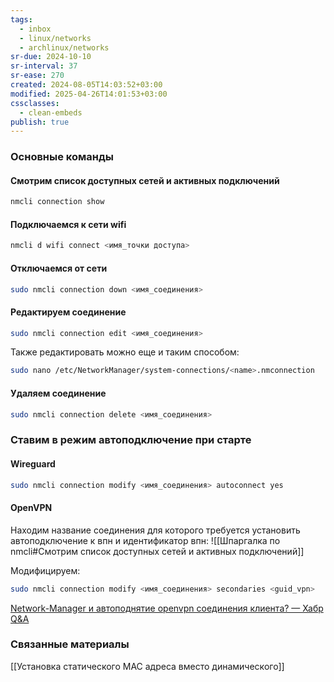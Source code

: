 ```yaml
---
tags:
  - inbox
  - linux/networks
  - archlinux/networks
sr-due: 2024-10-10
sr-interval: 37
sr-ease: 270
created: 2024-08-05T14:03:52+03:00
modified: 2025-04-26T14:01:53+03:00
cssclasses:
  - clean-embeds
publish: true
---
```

### Основные команды
#### Смотрим список доступных сетей и активных подключений

```sh
nmcli connection show
```

#### Подключаемся к сети wifi

```sh
nmcli d wifi connect <имя_точки доступа>
```

#### Отключаемся от сети

```sh
sudo nmcli connection down <имя_соединения>
```

#### Редактируем соединение

```sh
sudo nmcli connection edit <имя_соединения>
```

Также редактировать можно еще и таким способом:

```sh
sudo nano /etc/NetworkManager/system-connections/<name>.nmconnection
```

#### Удаляем соединение

```sh
sudo nmcli connection delete <имя_соединения>
```

### Ставим в режим автоподключение при старте

#### Wireguard

```sh
sudo nmcli connection modify <имя_соединения> autoconnect yes
```

#### OpenVPN

Находим название соединения для которого требуется установить автоподключение к впн и идентификатор впн:
![[Шпаргалка по nmcli#Смотрим список доступных сетей и активных подключений]] 

Модифицируем:

```sh
sudo nmcli connection modify <имя_соединения> secondaries <guid_vpn>
```

[Network-Manager и автоподнятие openvpn соединения клиента? — Хабр Q&A](https://qna.habr.com/q/658564)
### Связанные материалы

[[Установка статического MAC адреса вместо динамического]]
